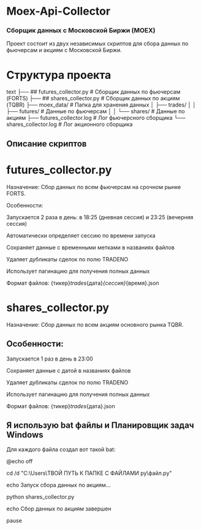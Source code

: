 # Moex-Api-Collector

### Сборщик данных с Московской Биржи (MOEX)
Проект состоит из двух независимых скриптов для сбора данных по фьючерсам и акциям с Московской Биржи.

# Структура проекта
text
├── ## futures_collector.py    # Сборщик данных по фьючерсам (FORTS)
├── ## shares_collector.py     # Сборщик данных по акциям (TQBR)
├── moex_data/              # Папка для хранения данных
│   ├── trades/
│   │   ├── futures/        # Данные по фьючерсам
│   │   └── shares/         # Данные по акциям
├── futures_collector.log   # Лог фьючерсного сборщика
└── shares_collector.log    # Лог акционного сборщика

## Описание скриптов
# futures_collector.py
Назначение: Сбор данных по всем фьючерсам на срочном рынке FORTS.

Особенности:

Запускается 2 раза в день: в 18:25 (дневная сессия) и 23:25 (вечерняя сессия)

Автоматически определяет сессию по времени запуска

Сохраняет данные с временными метками в названиях файлов

Удаляет дубликаты сделок по полю TRADENO

Использует пагинацию для получения полных данных

Формат файлов: {тикер}_trades_{дата}_{сессия}_{время}.json

# shares_collector.py
Назначение: Сбор данных по всем акциям основного рынка TQBR.

## Особенности:

Запускается 1 раз в день в 23:00

Сохраняет данные с датой в названиях файлов

Удаляет дубликаты сделок по полю TRADENO

Использует пагинацию для получения полных данных

Формат файлов: {тикер}_trades_{дата}.json

## Я использую bat файлы и Планировщик задач Windows

Для каждого файла создал вот такой bat:

@echo off

cd /d "C:\Users\ТВОЙ ПУТЬ К ПАПКЕ С ФАЙЛАМИ py\файл.py"

echo Запуск сбора данных по акциям...

python shares_collector.py

echo Сбор данных по акциям завершен

pause



